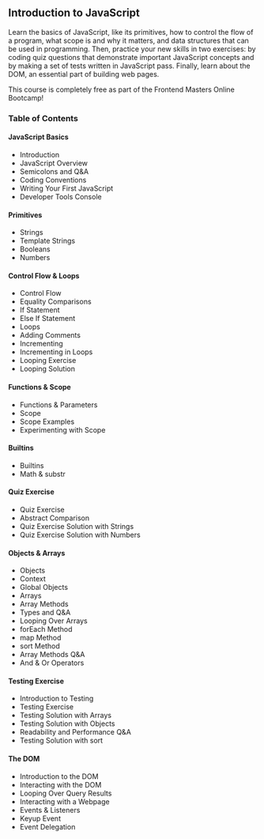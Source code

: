 ## Introduction to JavaScript
Learn the basics of JavaScript, like its primitives, how to control the flow of a program, what scope is and why it matters, and data structures that can be used in programming. Then, practice your new skills in two exercises: by coding quiz questions that demonstrate important JavaScript concepts and by making a set of tests written in JavaScript pass. Finally, learn about the DOM, an essential part of building web pages.

This course is completely free as part of the Frontend Masters Online Bootcamp!

### Table of Contents
#### JavaScript Basics
- Introduction
- JavaScript Overview
- Semicolons and Q&A
- Coding Conventions
- Writing Your First JavaScript
- Developer Tools Console

#### Primitives
- Strings
- Template Strings
- Booleans
- Numbers

#### Control Flow & Loops
- Control Flow
- Equality Comparisons
- If Statement
- Else If Statement
- Loops
- Adding Comments
- Incrementing
- Incrementing in Loops
- Looping Exercise
- Looping Solution

#### Functions & Scope
- Functions & Parameters
- Scope
- Scope Examples
- Experimenting with Scope

#### Builtins
- Builtins
- Math & substr

#### Quiz Exercise
- Quiz Exercise
- Abstract Comparison
- Quiz Exercise Solution with Strings
- Quiz Exercise Solution with Numbers

#### Objects & Arrays
- Objects
- Context
- Global Objects
- Arrays
- Array Methods
- Types and Q&A
- Looping Over Arrays
- forEach Method
- map Method
- sort Method
- Array Methods Q&A
- And & Or Operators

#### Testing Exercise
- Introduction to Testing
- Testing Exercise
- Testing Solution with Arrays
- Testing Solution with Objects
- Readability and Performance Q&A
- Testing Solution with sort

#### The DOM
- Introduction to the DOM
- Interacting with the DOM
- Looping Over Query Results
- Interacting with a Webpage
- Events & Listeners
- Keyup Event
- Event Delegation

